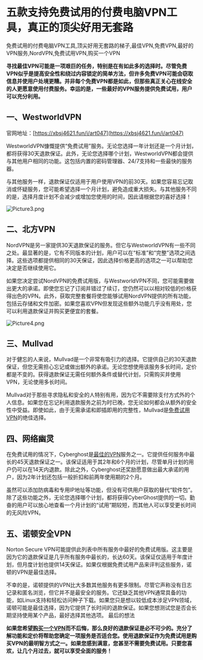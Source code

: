 # 五款支持免费试用的付费电脑VPN工具，真正的顶尖好用无套路
免费试用的付费电脑VPN工具,顶尖好用无套路的梯子,最佳VPN,免费VPN,最好的VPN服务,NordVPN,免费试用VPN,购买一个VPN

**寻找最佳VPN可能是一项艰巨的任务，特别是在有如此多的选择时。尽管免费VPN似乎是提高安全性和绕过内容锁定的简单方法，但许多免费VPN可能会窃取信息并使用户处境更糟。并非每个免费VPN都是如此，但那些真正关心在线安全的人更愿意使用付费服务。幸运的是，一些最好的VPN服务提供免费试用，用户可以充分利用。**

## 一、WestworldVPN
官网地址：[https://xbsj4621.fun/i/art047](https://xbsj4621.fun/i/art047)

WestworldVPN慷慨提供“免费试用”服务。无论您选择一年计划还是一个月计划，都将获得30天退款保证。此外，无论您选择哪个计划，WestworldVPN都会提供与其他用户相同的功能。这包括内置的密码管理器、24/7支持和一些最快的服务器。

与其他服务一样，退款保证仅适用于用户使用VPN的前30天。如果您容易忘记取消或怀疑服务，您可能希望选择一个月计划，避免造成重大损失。与其他服务不同的是，选择月度计划不会减少或增加您使用的时间，因此请根据您的喜好选择！

![Picture3.png](https://s2.loli.net/2023/12/18/4h6RsA5IJe9jmOM.png)

## 二、北方VPN
NordVPN是另一家提供30天退款保证的服务。但它与WestworldVPN有一些不同之处。最显著的是，它有不同版本的计划，用户可以在“标准”和“完整”选项之间选择。这些选项都提供相同的30天保证，因此选择价格更高的选项之一可以帮助您决定是否继续使用它。

如果您决定尝试NordVPN的免费试用版，与WestworldVPN不同，您可能需要做出更大的承诺。即使您忘记了订阅并错过了续订，您仍然可以以相对较低的价格获得出色的VPN。此外，获取完整套餐将使您能够试用NordVPN提供的所有功能，包括云存储和文件加密。如果您喜欢VPN但发现这些额外功能几乎没有用处，您可以利用退款保证并购买更便宜的套餐。

![Picture4.png](https://s2.loli.net/2023/12/18/QteLDhOsyFKaICP.png)

## 三、Mullvad
对于健忘的人来说，Mullvad是一个非常有吸引力的选择。它提供自己的30天退款保证，但您无需担心忘记或做出额外的承诺。无论您想使用该服务多长时间，定价都是不变的。获得退款保证无需任何额外条件或替代计划，只需购买并使用VPN，无论使用多长时间。

Mullvad对于那些寻求隐私和安全的人特别有用，因为它不需要除支付方式外的个人信息。如果您在忘记利用退款服务之前为时已晚，您无论如何都会从额外的安全性中受益。即使如此，由于无需承诺和即插即用的完整性，Mullvad是[免费试用VPN](https://github.com/yourkind/mfdiannao/)的绝佳选择。

## 四、网络幽灵
在免费试用的情况下，Cyberghost是[最佳的VPN](https://github.com/kelengting/windowsVPN/)服务之一。它提供任何服务中最长的45天退款保证之一。该保证适用于其2年和6个月的计划，尽管单月计划的用户仍可以在14天内退款。除此之外，Cyberghost还奖励愿意做出最大承诺的用户，因为2年计划还包括一般折扣和前两年使用期的2个月。

虽然可以添加防病毒和专用IP地址等功能，但没有可供用户获取的替代“软件包”。除了这些功能之外，无论您选择哪个计划，都将获得CyberGhost提供的一切。勤奋的用户可以放心地查看一个月计划的“试用”期较短，而其他人可以享受更长时间的无风险VPN。

## 五、诺顿安全VPN
Norton Secure VPN可能提供此列表中所有服务中最好的免费试用版。这主要是因为它的退款保证是几乎所有服务中最长的，长达60天。该保证仅适用于年度计划，但月度计划也提供14天保证。如果仅根据免费试用产品来评判这些服务，诺顿的VPN是最佳选择。

不幸的是，诺顿提供的VPN比大多数其他服务有更多限制。尽管它声称没有日志记录和匿名浏览，但它并不是最安全的服务。它还缺乏其他VPN通常具备的功能，如Linux支持和轻松访问种子下载。如果您只是想以较低成本涉足VPN领域，诺顿可能是最佳选择，因为它提供了长时间的退款保证。如果您想测试您是否会长期坚持使用某个产品，最好选择其他选项。
最后的想法

**如果您希望[购买一个VPN](https://github.com/kerendo123/AndroidVPN/)而不后悔，那么良好的退款保证是必不可少的。充分了解功能和定价将帮助您确定一项服务是否适合您。使用退款保证作为免费试用是购买VPN的最明智方式之一。如果您感到满意，您甚至不需要免费试用。只要您喜欢，让几个月过去，就可以享受全面的服务！**

